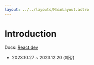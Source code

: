 ```yaml
---
layout: ../../layouts/MainLayout.astro
---
```


# Introduction

Docs: [React.dev](https://react.dev)

- 2023.10.27 ~ 2023.12.20 (예정)
